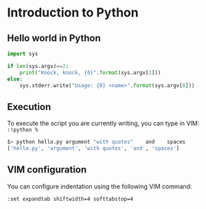 # Introduction to Python

## Hello world in Python

```py
import sys

if len(sys.argv)==2:
    print("Knock, knock, {0}".format(sys.argv[1]))
else:
    sys.stderr.write("Usage: {0} <name>".format(sys.argv[0]))
```

## Execution

To execute the script you are currently writing, you can type in VIM:
`:!python %`

```sh
$> python hello.py argument "with quotes"    and    spaces
['hello.py', 'argument', 'with quotes', 'and', 'spaces']
```

## VIM configuration

You can configure indentation using the following VIM command:
```
:set expandtab shiftwidth=4 softtabstop=4
```